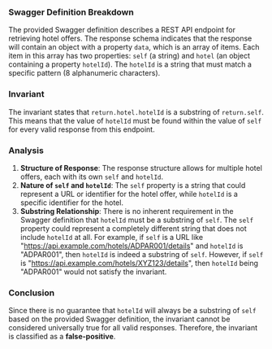 ### Swagger Definition Breakdown
The provided Swagger definition describes a REST API endpoint for retrieving hotel offers. The response schema indicates that the response will contain an object with a property `data`, which is an array of items. Each item in this array has two properties: `self` (a string) and `hotel` (an object containing a property `hotelId`). The `hotelId` is a string that must match a specific pattern (8 alphanumeric characters). 

### Invariant
The invariant states that `return.hotel.hotelId` is a substring of `return.self`. This means that the value of `hotelId` must be found within the value of `self` for every valid response from this endpoint. 

### Analysis
1. **Structure of Response**: The response structure allows for multiple hotel offers, each with its own `self` and `hotelId`. 
2. **Nature of `self` and `hotelId`**: The `self` property is a string that could represent a URL or identifier for the hotel offer, while `hotelId` is a specific identifier for the hotel. 
3. **Substring Relationship**: There is no inherent requirement in the Swagger definition that `hotelId` must be a substring of `self`. The `self` property could represent a completely different string that does not include `hotelId` at all. For example, if `self` is a URL like "https://api.example.com/hotels/ADPAR001/details" and `hotelId` is "ADPAR001", then `hotelId` is indeed a substring of `self`. However, if `self` is "https://api.example.com/hotels/XYZ123/details", then `hotelId` being "ADPAR001" would not satisfy the invariant. 

### Conclusion
Since there is no guarantee that `hotelId` will always be a substring of `self` based on the provided Swagger definition, the invariant cannot be considered universally true for all valid responses. Therefore, the invariant is classified as a **false-positive**.
